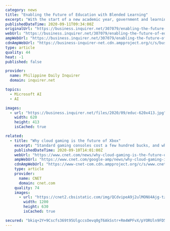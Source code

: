 ```yaml
---
category: news
title: "Enabling the Future of Education with Blended Learning"
excerpt: "With the start of a new academic year, government and learning institutions were deep in preparation for the new normal of the country’s education sector — transitioning to a blended and distant"
publishedDateTime: 2020-09-11T09:34:00Z
originalUrl: "https://business.inquirer.net/307079/enabling-the-future-of-education-with-blended-learning"
webUrl: "https://business.inquirer.net/307079/enabling-the-future-of-education-with-blended-learning"
ampWebUrl: "https://business.inquirer.net/307079/enabling-the-future-of-education-with-blended-learning/amp"
cdnAmpWebUrl: "https://business-inquirer-net.cdn.ampproject.org/c/s/business.inquirer.net/307079/enabling-the-future-of-education-with-blended-learning/amp"
type: article
quality: 44
heat: -1
published: false

provider:
  name: Philippine Daily Inquirer
  domain: inquirer.net

topics:
  - Microsoft AI
  - AI

images:
  - url: "https://business.inquirer.net/files/2020/09/educ-620x413.jpg"
    width: 620
    height: 413
    isCached: true

related:
  - title: "Why cloud gaming is the future of Xbox"
    excerpt: "Standard gaming consoles cost a few hundred bucks, and while some graphics cards are so powerful they can run full artificial intelligence systems, they are also more expensive than a lot of computers."
    publishedDateTime: 2020-09-10T14:01:00Z
    webUrl: "https://www.cnet.com/news/why-cloud-gaming-is-the-future-of-xbox/"
    ampWebUrl: "https://www.cnet.com/google-amp/news/why-cloud-gaming-is-the-future-of-xbox/"
    cdnAmpWebUrl: "https://www-cnet-com.cdn.ampproject.org/c/s/www.cnet.com/google-amp/news/why-cloud-gaming-is-the-future-of-xbox/"
    type: article
    provider:
      name: CNET
      domain: cnet.com
    quality: 74
    images:
      - url: "https://cnet2.cbsistatic.com/img/QCdvipeA9j2ulMONU4Ajg-tzpuk=/1200x630/2019/06/09/588eedb7-ad23-409e-ae58-0ffca65b6d42/xbox-pricing.jpg"
        width: 1200
        height: 630
        isCached: true

secured: "bkiq+2Y+9Cscfs369t95UlgccsOevq0gT6AkSstr+Rm4WPFvX/pYORUln9FD56Zh3a4CMTsgPgwDlTvY/yhcS+SIjwA2GEawE288kC1if2PW1zhrlL7UbhNS4+ZiV6GsQtFE0RIjMR368UGZCGrUpXLIVKq6HmRQuqQcQN4ajv34svdUuQcD6yuLOOMJHsH//zyXtpxSpsJ4/UZ8r3fpmiNmiGJnuvVlDos0aPkuLbq6sQvVMF6LNfnWZW0REvohQyx1qmz8csydEkmuuFLPAcRZUz5757FOrKNGQFpCeEmdX2TOYLvt9+kO+fIK+i/eJcmqg8qCv3tWTXmnaKpUz/32HkVTBQBBZoSb9QP33tg=;nM8vSvVm3c4NJCKKkrrexg=="
---
```


